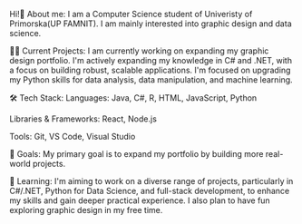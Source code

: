 Hi!👋
About me:
I am a Computer Science student of Univeristy of Primorska(UP FAMNIT).
I am mainly interested into graphic design and data science. 

👨‍💻 Current Projects:
I am currently working on expanding my graphic design portfolio. I'm actively expanding my knowledge in C# and .NET, with a focus on building robust, scalable applications.
I'm focused on upgrading my Python skills for data analysis, data manipulation, and machine learning. 

🛠️ Tech Stack:
Languages: Java, C#, R, HTML, JavaScript, Python

Libraries & Frameworks: React, Node.js

Tools: Git, VS Code, Visual Studio

🔭 Goals:
My primary goal is to expand my portfolio by building more real-world projects. 

🌱 Learning:
I'm aiming to work on a diverse range of projects, particularly in C#/.NET, Python for Data Science, and full-stack development, to enhance my skills and gain deeper practical experience.
I also plan to have fun exploring graphic design in my free time.
